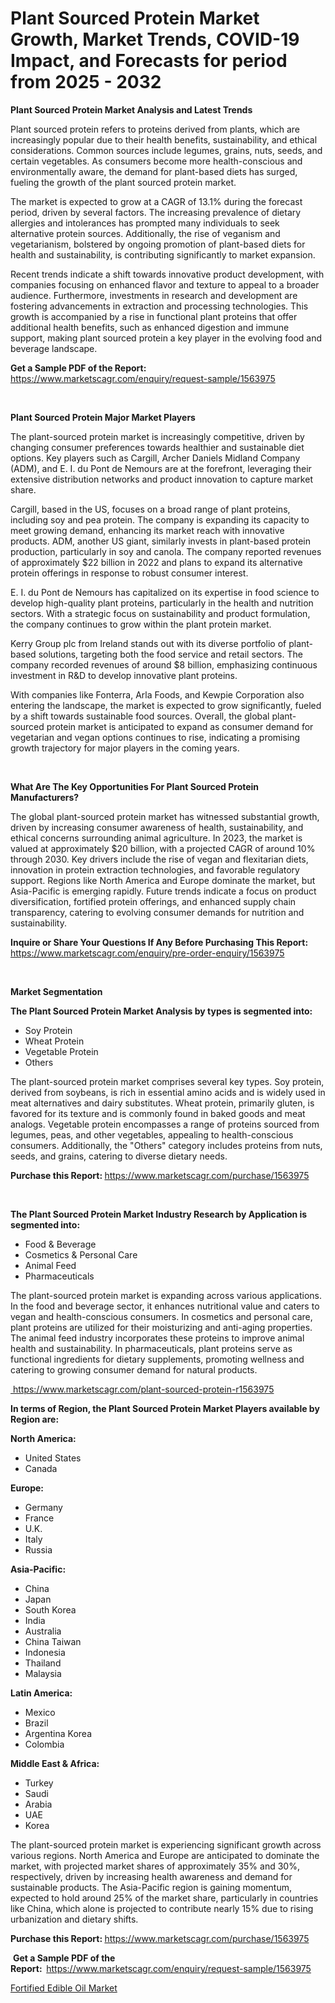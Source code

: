 <p><h1>Plant Sourced Protein Market Growth, Market Trends, COVID-19 Impact, and Forecasts for period from 2025 - 2032</h1></p><p><strong>Plant Sourced Protein Market Analysis and Latest Trends</strong></p>
<p><p>Plant sourced protein refers to proteins derived from plants, which are increasingly popular due to their health benefits, sustainability, and ethical considerations. Common sources include legumes, grains, nuts, seeds, and certain vegetables. As consumers become more health-conscious and environmentally aware, the demand for plant-based diets has surged, fueling the growth of the plant sourced protein market.</p><p>The market is expected to grow at a CAGR of 13.1% during the forecast period, driven by several factors. The increasing prevalence of dietary allergies and intolerances has prompted many individuals to seek alternative protein sources. Additionally, the rise of veganism and vegetarianism, bolstered by ongoing promotion of plant-based diets for health and sustainability, is contributing significantly to market expansion.</p><p>Recent trends indicate a shift towards innovative product development, with companies focusing on enhanced flavor and texture to appeal to a broader audience. Furthermore, investments in research and development are fostering advancements in extraction and processing technologies. This growth is accompanied by a rise in functional plant proteins that offer additional health benefits, such as enhanced digestion and immune support, making plant sourced protein a key player in the evolving food and beverage landscape.</p></p>
<p><strong>Get a Sample PDF of the Report:&nbsp;</strong> <a href="https://www.marketscagr.com/enquiry/request-sample/1563975?utm_campaign=2239&utm_medium=2&utm_source=Github&utm_content=ia&utm_term=14022025&utm_id=plant-sourced-protein">https://www.marketscagr.com/enquiry/request-sample/1563975</a></p>
<p>&nbsp;</p>
<p><strong>Plant Sourced Protein Major Market Players</strong></p>
<p><p>The plant-sourced protein market is increasingly competitive, driven by changing consumer preferences towards healthier and sustainable diet options. Key players such as Cargill, Archer Daniels Midland Company (ADM), and E. I. du Pont de Nemours are at the forefront, leveraging their extensive distribution networks and product innovation to capture market share. </p><p>Cargill, based in the US, focuses on a broad range of plant proteins, including soy and pea protein. The company is expanding its capacity to meet growing demand, enhancing its market reach with innovative products. ADM, another US giant, similarly invests in plant-based protein production, particularly in soy and canola. The company reported revenues of approximately $22 billion in 2022 and plans to expand its alternative protein offerings in response to robust consumer interest.</p><p>E. I. du Pont de Nemours has capitalized on its expertise in food science to develop high-quality plant proteins, particularly in the health and nutrition sectors. With a strategic focus on sustainability and product formulation, the company continues to grow within the plant protein market.</p><p>Kerry Group plc from Ireland stands out with its diverse portfolio of plant-based solutions, targeting both the food service and retail sectors. The company recorded revenues of around $8 billion, emphasizing continuous investment in R&D to develop innovative plant proteins.</p><p>With companies like Fonterra, Arla Foods, and Kewpie Corporation also entering the landscape, the market is expected to grow significantly, fueled by a shift towards sustainable food sources. Overall, the global plant-sourced protein market is anticipated to expand as consumer demand for vegetarian and vegan options continues to rise, indicating a promising growth trajectory for major players in the coming years.</p></p>
<p>&nbsp;</p>
<p><strong>What Are The Key Opportunities For Plant Sourced Protein Manufacturers?</strong></p>
<p><p>The global plant-sourced protein market has witnessed substantial growth, driven by increasing consumer awareness of health, sustainability, and ethical concerns surrounding animal agriculture. In 2023, the market is valued at approximately $20 billion, with a projected CAGR of around 10% through 2030. Key drivers include the rise of vegan and flexitarian diets, innovation in protein extraction technologies, and favorable regulatory support. Regions like North America and Europe dominate the market, but Asia-Pacific is emerging rapidly. Future trends indicate a focus on product diversification, fortified protein offerings, and enhanced supply chain transparency, catering to evolving consumer demands for nutrition and sustainability.</p></p>
<p><strong>Inquire or Share Your Questions If Any Before Purchasing This Report:</strong> <a href="https://www.marketscagr.com/enquiry/pre-order-enquiry/1563975?utm_campaign=2239&utm_medium=2&utm_source=Github&utm_content=ia&utm_term=14022025&utm_id=plant-sourced-protein">https://www.marketscagr.com/enquiry/pre-order-enquiry/1563975</a></p>
<p>&nbsp;</p>
<p><strong>Market Segmentation</strong></p>
<p><strong>The Plant Sourced Protein Market Analysis by types is segmented into:</strong></p>
<p><ul><li>Soy Protein</li><li>Wheat Protein</li><li>Vegetable Protein</li><li>Others</li></ul></p>
<p><p>The plant-sourced protein market comprises several key types. Soy protein, derived from soybeans, is rich in essential amino acids and is widely used in meat alternatives and dairy substitutes. Wheat protein, primarily gluten, is favored for its texture and is commonly found in baked goods and meat analogs. Vegetable protein encompasses a range of proteins sourced from legumes, peas, and other vegetables, appealing to health-conscious consumers. Additionally, the "Others" category includes proteins from nuts, seeds, and grains, catering to diverse dietary needs.</p></p>
<p><strong>Purchase this Report:&nbsp;</strong><a href="https://www.marketscagr.com/purchase/1563975?utm_campaign=2239&utm_medium=2&utm_source=Github&utm_content=ia&utm_term=14022025&utm_id=plant-sourced-protein">https://www.marketscagr.com/purchase/1563975</a></p>
<p>&nbsp;</p>
<p><strong>The Plant Sourced Protein Market Industry Research by Application is segmented into:</strong></p>
<p><ul><li>Food & Beverage</li><li>Cosmetics & Personal Care</li><li>Animal Feed</li><li>Pharmaceuticals</li></ul></p>
<p><p>The plant-sourced protein market is expanding across various applications. In the food and beverage sector, it enhances nutritional value and caters to vegan and health-conscious consumers. In cosmetics and personal care, plant proteins are utilized for their moisturizing and anti-aging properties. The animal feed industry incorporates these proteins to improve animal health and sustainability. In pharmaceuticals, plant proteins serve as functional ingredients for dietary supplements, promoting wellness and catering to growing consumer demand for natural products.</p></p>
<p><a href="https://www.marketscagr.com/plant-sourced-protein-r1563975?utm_campaign=2239&utm_medium=2&utm_source=Github&utm_content=ia&utm_term=14022025&utm_id=plant-sourced-protein">&nbsp;https://www.marketscagr.com/plant-sourced-protein-r1563975</a></p>
<p><strong>In terms of Region, the Plant Sourced Protein Market Players available by Region are:</strong></p>
<p>
    <p> <strong> North America: </strong>
        <ul>
            <li>United States</li>
            <li>Canada</li>
        </ul>
        </p> 
    <p> <strong> Europe: </strong>
        <ul>
            <li>Germany</li>
            <li>France</li>
            <li>U.K.</li>
            <li>Italy</li>
            <li>Russia</li>
        </ul>
        </p> 
    <p> <strong> Asia-Pacific: </strong>
        <ul>
            <li>China</li>
            <li>Japan</li>
            <li>South Korea</li>
            <li>India</li>
            <li>Australia</li>
            <li>China Taiwan</li>
            <li>Indonesia</li>
            <li>Thailand</li>
            <li>Malaysia</li>
        </ul>
        </p> 
    <p> <strong> Latin America: </strong>
        <ul>
            <li>Mexico</li>
            <li>Brazil</li>
            <li>Argentina Korea</li>
            <li>Colombia</li>
        </ul>
        </p> 
    <p> <strong> Middle East & Africa: </strong>
        <ul>
            <li>Turkey</li>
            <li>Saudi</li>
            <li>Arabia</li>
            <li>UAE</li>
            <li>Korea</li>
        </ul>
    </p>
    </p>
<p><p>The plant-sourced protein market is experiencing significant growth across various regions. North America and Europe are anticipated to dominate the market, with projected market shares of approximately 35% and 30%, respectively, driven by increasing health awareness and demand for sustainable products. The Asia-Pacific region is gaining momentum, expected to hold around 25% of the market share, particularly in countries like China, which alone is projected to contribute nearly 15% due to rising urbanization and dietary shifts.</p></p>
<p><strong>Purchase this Report: </strong><a href="https://www.marketscagr.com/purchase/1563975?utm_campaign=2239&utm_medium=2&utm_source=Github&utm_content=ia&utm_term=14022025&utm_id=plant-sourced-protein">https://www.marketscagr.com/purchase/1563975</a></p>
<p>&nbsp;<strong>Get a Sample PDF of the Report:&nbsp;&nbsp;</strong><a href="https://www.marketscagr.com/enquiry/request-sample/1563975?utm_campaign=2239&utm_medium=2&utm_source=Github&utm_content=ia&utm_term=14022025&utm_id=plant-sourced-protein">https://www.marketscagr.com/enquiry/request-sample/1563975</a></p>
<p><strong></strong></p>
<p><p><a href="https://github.com/millionkaryn68/Market-Research-Report-List-1/blob/main/fortified-edible-oil-market.md?utm_campaign=2239&utm_medium=2&utm_source=Github&utm_content=ia&utm_term=14022025&utm_id=plant-sourced-protein">Fortified Edible Oil Market</a></p></p>